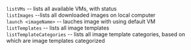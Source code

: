 `listVMs` -- lists all available VMs, with status  
`listImages` --lists all downloaded images on local computer  
`launch <imageName>` -- lauches image with using default VM  
`listTemplates` -- lists all image templates  
`listTemplateCategories` -- lists all image template categories, based on which are image templates categorized  
